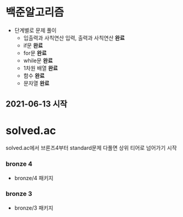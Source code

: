 # 백준알고리즘
* 단계별로 문제 풀이
  * 입출력과 사칙연산	입력, 출력과 사칙연산 <b>완료</b>
  * if문 <b>완료</b>
  * for문 <b>완료</b>
  * while문	<b>완료</b>
  * 1차원 배열 <b>완료</b>
  * 함수 <b>완료</b>
  * 문자열 <b>완료</b>

## 2021-06-13 시작
# solved.ac
solved.ac에서 브론즈4부터 standard문제 다풀면 상위 티어로 넘어가기 시작
### bronze 4
* bronze/4 패키지
### bronze 3
* bronze/3 패키지 

